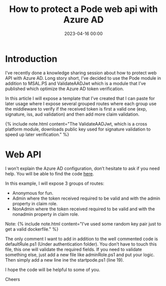 ﻿---
title: How to protect a Pode web api with Azure AD 
date: 2023-04-16 00:00
categories: [identity]
tags: [identity, AAD, Pode]
---

# Introduction

I’ve recently done a knowledge sharing session about how to protect web API with Azure AD. Long story short, I’ve decided to use the Pode module in addition to MSAL.PS and ValidateAADJwt which is a module that I’ve published which optimize the Azure AD token verification. 

In this article I will expose a template that I’ve created that I can paste for later usage where I expose several grouped routes where each group use the middleware to verify if the received token is first a valid one (exp, signature, iss, aud validation) and then add more claim validation. 

{% include note.html content="The ValidateAADJwt, which is a cross platform module, downloads public key used for signature validation to speed up later verification." %}

# Web API  

I won’t explain the Azure AD configuration, don’t hesitate to ask if you need help. You will be able to find the code [here](https://github.com/SCOMnewbie/Azure/tree/master/Identity-AAD/Pode). 

In this example, I will expose 3 groups of routes: 

* Anonymous for fun. 
* Admin where the token received required to be valid and with the admin property in claim role. 
* NonAdmin where the token received required to be valid and with the nonadmin property in claim role. 

Note: 
{% include note.html content="I’ve used some random key pair just to get a valid dockerfile." %} 

The only comment I want to add in addition to the well commented code is defaultRule.ps1 (Under authentication folder). You don’t have to touch this file, this one will validate the required fields. If you need to validate something else, just add a new file like adminRole.ps1 and put your logic. Then simply add a new line ine the startpode.ps1 (line 19). 

I hope the code will be helpful to some of you. 

Cheers
